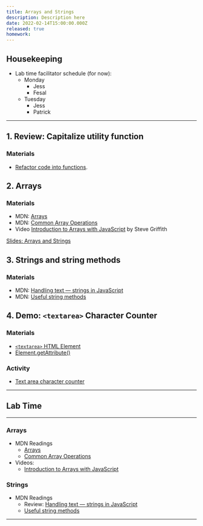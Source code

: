 ```yaml
---
title: Arrays and Strings
description: Description here
date: 2022-02-14T15:00:00.000Z
released: true
homework: 
---
```


## Housekeeping
- Lab time facilitator schedule (for now):
    - Monday
        - Jess
        - Fesal
    - Tuesday
        - Jess
        - Patrick

---

## 1. Review: Capitalize utility function
### Materials
- [Refactor code into functions](https://gist.github.com/acidtone/90355d3bdbcf770be4a642939f58cfd7).

## 2. Arrays
### Materials
- MDN: [Arrays](https://developer.mozilla.org/en-US/docs/Learn/JavaScript/First_steps/Arrays)
- MDN: [Common Array Operations](https://developer.mozilla.org/en-US/docs/Web/JavaScript/Reference/Global_Objects/Array)
- Video [Introduction to Arrays with JavaScript](https://www.youtube.com/watch?v=arIhhRd1RPc) by Steve Griffith

[Slides: Arrays and Strings](https://sait-wbdv.github.io/slides/w22/cpnt262/js-arrays-strings.html)

## 3. Strings and string methods
### Materials
- MDN: [Handling text — strings in JavaScript](https://developer.mozilla.org/en-US/docs/Learn/JavaScript/First_steps/Strings)
- MDN: [Useful string methods](https://developer.mozilla.org/en-US/docs/Learn/JavaScript/First_steps/Useful_string_methods)

## 4. Demo: `<textarea>` Character Counter
### Materials
- [`<textarea>` HTML Element](https://developer.mozilla.org/en-US/docs/Web/HTML/Element/textarea)
- [Element.getAttribute()](https://developer.mozilla.org/en-US/docs/Web/API/Element/getAttribute)

### Activity
- [Text area character counter](https://gist.github.com/acidtone/74727a562940ead812f46c1b1b870d19)

---

## Lab Time

---

<home-work :home-work="homework">

### Arrays
- MDN Readings
    - [Arrays](https://developer.mozilla.org/en-US/docs/Learn/JavaScript/First_steps/Arrays)
    - [Common Array Operations](https://developer.mozilla.org/en-US/docs/Web/JavaScript/Reference/Global_Objects/Array)
- Videos:
    - [Introduction to Arrays with JavaScript](https://www.youtube.com/watch?v=arIhhRd1RPc)

### Strings
- MDN Readings
    - Review: [Handling text — strings in JavaScript](https://developer.mozilla.org/en-US/docs/Learn/JavaScript/First_steps/Strings)
    - [Useful string methods](https://developer.mozilla.org/en-US/docs/Learn/JavaScript/First_steps/Useful_string_methods)

</home-work>

---
